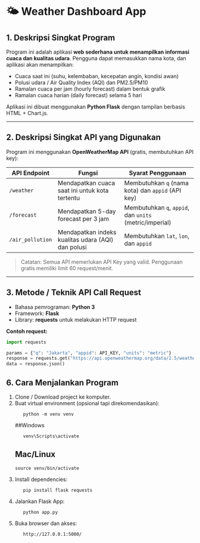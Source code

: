 # 🌤️ Weather Dashboard App

## 1. Deskripsi Singkat Program
Program ini adalah aplikasi **web sederhana untuk menampilkan informasi cuaca dan kualitas udara**. Pengguna dapat memasukkan nama kota, dan aplikasi akan menampilkan:  

- Cuaca saat ini (suhu, kelembaban, kecepatan angin, kondisi awan)  
- Polusi udara / Air Quality Index (AQI) dan PM2.5/PM10  
- Ramalan cuaca per jam (hourly forecast) dalam bentuk grafik  
- Ramalan cuaca harian (daily forecast) selama 5 hari  

Aplikasi ini dibuat menggunakan **Python Flask** dengan tampilan berbasis HTML + Chart.js.

---

## 2. Deskripsi Singkat API yang Digunakan

Program ini menggunakan **OpenWeatherMap API** (gratis, membutuhkan API key):

| API Endpoint        | Fungsi                                              | Syarat Penggunaan                                      |
|---------------------|-----------------------------------------------------|--------------------------------------------------------|
| `/weather`          | Mendapatkan cuaca saat ini untuk kota tertentu      | Membutuhkan `q` (nama kota) dan `appid` (API key)      |
| `/forecast`         | Mendapatkan 5-day forecast per 3 jam                | Membutuhkan `q`, `appid`, dan `units` (metric/imperial)|
| `/air_pollution`    | Mendapatkan indeks kualitas udara (AQI) dan polusi  | Membutuhkan `lat`, `lon`, dan `appid`                  |

> Catatan: Semua API memerlukan API Key yang valid. Penggunaan gratis memiliki limit 60 request/menit.

---

## 3. Metode / Teknik API Call Request

- Bahasa pemrograman: **Python 3**
- Framework: **Flask**
- Library: **requests** untuk melakukan HTTP request  

**Contoh request:**
```python
import requests

params = {"q": "Jakarta", "appid": API_KEY, "units": "metric"}
response = requests.get("https://api.openweathermap.org/data/2.5/weather", params=params)
data = response.json()
```

## **6. Cara Menjalankan Program**

1. Clone / Download project ke komputer.
2. Buat virtual environment (opsional tapi direkomendasikan):
      ```
         python -m venv venv
      ```
      ##Windows
      ```
         venv\Scripts\activate
      ```
      ## Mac/Linux
      ```
      source venv/bin/activate
      ```
4. Install dependencies:
      ```
         pip install flask requests
      ```
5. Jalankan Flask App:
      ```
         python app.py
      ```
7. Buka browser dan akses:
      ```
         http://127.0.0.1:5000/
      ```
